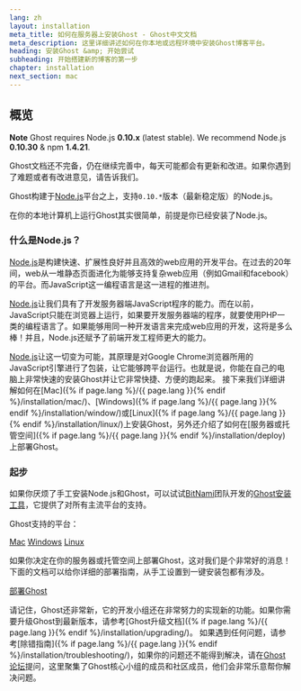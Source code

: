 ```yaml
---
lang: zh
layout: installation
meta_title: 如何在服务器上安装Ghost - Ghost中文文档
meta_description: 这里详细讲述如何在你本地或远程环境中安装Ghost博客平台。
heading: 安装Ghost &amp; 开始尝试
subheading: 开始搭建新的博客的第一步
chapter: installation
next_section: mac
---
```


## 概览 <a id="overview"></a>

<p class="note"><strong>Note</strong> Ghost requires Node.js <strong>0.10.x</strong> (latest stable). We recommend Node.js <strong>0.10.30</strong> & npm <strong>1.4.21</strong>.</p>

Ghost文档还不完备，仍在继续完善中，每天可能都会有更新和改进。如果你遇到了难题或者有改进意见，请告诉我们。

Ghost构建于[Node.js](http://nodejs.org)平台之上，支持`0.10.*`版本（最新稳定版）的Node.js。

在你的本地计算机上运行Ghost其实很简单，前提是你已经安装了Node.js。

### 什么是Node.js？

[Node.js](http://nodejs.org)是构建快速、扩展性良好并且高效的web应用的开发平台。在过去的20年间，web从一堆静态页面进化为能够支持复杂web应用（例如Gmail和facebook）的平台。而JavaScript这一编程语言是这一进程的推进剂。

[Node.js](http://nodejs.org)让我们具有了开发服务器端JavaScript程序的能力。而在以前，JavaScript只能在浏览器上运行，如果要开发服务器端的程序，就要使用PHP一类的编程语言了。如果能够用同一种开发语言来完成web应用的开发，这将是多么棒！并且，Node.js还赋予了前端开发工程师更大的能力。

[Node.js](http://nodejs.org)让这一切变为可能，其原理是对Google Chrome浏览器所用的JavaScript引擎进行了包装，让它能够跨平台运行。也就是说，你能在自己的电脑上非常快速的安装Ghost并让它非常快捷、方便的跑起来。
    接下来我们详细讲解如何在[Mac]({% if page.lang %}/{{ page.lang }}{% endif %}/installation/mac/)、[Windows]({% if page.lang %}/{{ page.lang }}{% endif %}/installation/window/)或[Linux]({% if page.lang %}/{{ page.lang }}{% endif %}/installation/linux/)上安装Ghost，另外还介绍了如何在[服务器或托管空间]({% if page.lang %}/{{ page.lang }}{% endif %}/installation/deploy)上部署Ghost。


### 起步

如果你厌烦了手工安装Node.js和Ghost，可以试试[BitNami](http://bitnami.com/)团队开发的[Ghost安装工具](http://bitnami.com/stack/ghost)，它提供了对所有主流平台的支持。

Ghost支持的平台：

<div class="text-center install-ghost">
    <a href="{% if page.lang %}/{{ page.lang }}{% endif %}/installation/mac/" class="btn btn-success btn-large">Mac</a>
    <a href="{% if page.lang %}/{{ page.lang }}{% endif %}/installation/windows/" class="btn btn-success btn-large">Windows</a>
    <a href="{% if page.lang %}/{{ page.lang }}{% endif %}/installation/linux/" class="btn btn-success btn-large">Linux</a>
</div>

如果你决定在你的服务器或托管空间上部署Ghost，这对我们是个非常好的消息！下面的文档可以给你详细的部署指南，从手工设置到一键安装包都有涉及。

<div class="text-center install-ghost">
   <a href="{% if page.lang %}/{{ page.lang }}{% endif %}/installation/deploy/" class="btn btn-success btn-large">部署Ghost</a>
</div>


请记住，Ghost还非常新，它的开发小组还在非常努力的实现新的功能。如果你需要升级Ghost到最新版本，请参考[Ghost升级文档]({% if page.lang %}/{{ page.lang }}{% endif %}/installation/upgrading/)。
    如果遇到任何问题，请参考[除错指南]({% if page.lang %}/{{ page.lang }}{% endif %}/installation/troubleshooting/)，如果你的问题还不能得到解决，请在[Ghost论坛](http://ghost.org/forum)提问，这里聚集了Ghost核心小组的成员和社区成员，他们会非常乐意帮你解决问题。
